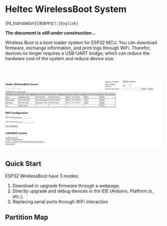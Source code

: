# Heltec WirelessBoot System
{ht_translation}`[简体中文]:[English]`

***The document is still under construction...***

Wireless Boot is a boot loader system for ESP32 MCU. You can download firmware, exchange information, and print logs through WiFi. Therefor, devices no longer requires a USB-UART bridge, which can reduce the hardware cost of the system and reduce device size.

&nbsp;

```{Tip} You can understand it as a special OTA program, but it can running in the devices' Boot loader

```

![](img/01.jpg)

## Quick Start

ESP32 WirelessBoot have 3 modes:

1. Download or upgrade firmware through a webpage;
2. Directly upgrade and debug devices in the IDE (Arduino, Platform.io, etc.);
3. Replacing serial ports through WiFi interaction

## Partition Map